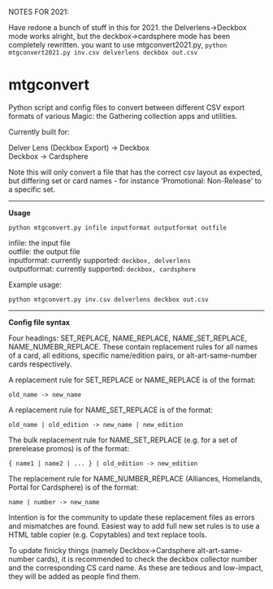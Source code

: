 NOTES FOR 2021:

Have redone a bunch of stuff in this for 2021. the Delverlens->Deckbox mode works alright, but the deckbox->cardsphere mode has been completely rewritten.
you want to use mtgconvert2021.py, `python mtgconvert2021.py inv.csv delverlens deckbox out.csv`

# mtgconvert
Python script and config files to convert between different CSV export formats of various Magic: the Gathering collection apps and utilities.

Currently built for:

Delver Lens (Deckbox Export) -> Deckbox  
Deckbox -> Cardsphere


Note this will only convert a file that has the correct csv layout as expected, but differing set or card names - for instance 'Promotional: Non-Release' to a specific
set.

---

**Usage**

`python mtgconvert.py infile inputformat outputformat outfile`

infile: the input file  
outfile: the output file  
inputformat: currently supported: `deckbox, delverlens`  
outputformat: currently supported: `deckbox, cardsphere`  

Example usage:  

`python mtgconvert.py inv.csv delverlens deckbox out.csv`

---

**Config file syntax**

Four headings: SET_REPLACE, NAME_REPLACE, NAME_SET_REPLACE, NAME_NUMEBR_REPLACE. These contain replacement rules for all names of a card, all editions, specific name/edition pairs, or alt-art-same-number cards respectively.

A replacement rule for SET_REPLACE or NAME_REPLACE is of the format:

`old_name -> new_name`

A replacement rule for NAME_SET_REPLACE is of the format:

`old_name | old_edition -> new_name | new_edition`

The bulk replacement rule for NAME_SET_REPLACE (e.g. for a set of prerelease promos) is of the format:

`{ name1 | name2 | ... } | old_edition -> new_edition`

The replacement rule for NAME_NUMBER_REPLACE (Alliances, Homelands, Portal for Cardsphere) is of the format:

`name | number -> new_name`

Intention is for the community to update these replacement files as errors and mismatches are found. 
Easiest way to add full new set rules is to use a HTML table copier (e.g. Copytables) and text replace tools. 

To update finicky things (namely Deckbox->Cardsphere alt-art-same-number cards), it is recommended to check the deckbox collector number and the corresponding CS card name. As these are tedious and low-impact, they will be added as people find them.



